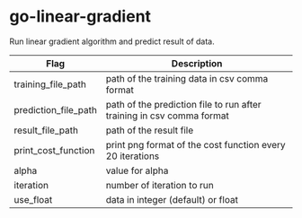 # go-linear-gradient

Run linear gradient algorithm and predict result of data.

| Flag | Description |
| --- | --- |
training_file_path | path of the training data in csv comma format
prediction_file_path | path of the prediction file to run after training in csv comma format
result_file_path |	path of the result file
print_cost_function | print png format of the cost function every 20 iterations
alpha | value for alpha
iteration | number of iteration to run
use_float | data in integer (default) or float

